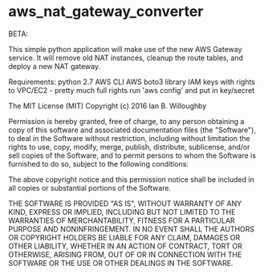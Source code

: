 # aws_nat_gateway_converter

BETA:

This simple python application will make use of the new AWS Gateway service.  It will remove old NAT instances, cleanup the route tables, and deploy a new NAT gateway.  

Requirements:
python 2.7
AWS CLI
AWS boto3 library
IAM keys with rights to VPC/EC2 - pretty much full rights
run 'aws config' and put in key/secret

The MIT License (MIT)
Copyright (c) 2016 Ian B. Willoughby

Permission is hereby granted, free of charge, to any person obtaining a copy of this software and associated documentation files (the "Software"), to deal in the Software without restriction, including without limitation the rights to use, copy, modify, merge, publish, distribute, sublicense, and/or sell copies of the Software, and to permit persons to whom the Software is furnished to do so, subject to the following conditions:

The above copyright notice and this permission notice shall be included in all copies or substantial portions of the Software.

THE SOFTWARE IS PROVIDED "AS IS", WITHOUT WARRANTY OF ANY KIND, EXPRESS OR IMPLIED, INCLUDING BUT NOT LIMITED TO THE WARRANTIES OF MERCHANTABILITY, FITNESS FOR A PARTICULAR PURPOSE AND NONINFRINGEMENT. IN NO EVENT SHALL THE AUTHORS OR COPYRIGHT HOLDERS BE LIABLE FOR ANY CLAIM, DAMAGES OR OTHER LIABILITY, WHETHER IN AN ACTION OF CONTRACT, TORT OR OTHERWISE, ARISING FROM, OUT OF OR IN CONNECTION WITH THE SOFTWARE OR THE USE OR OTHER DEALINGS IN THE SOFTWARE.
